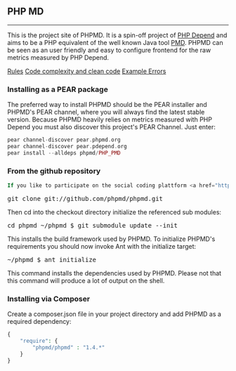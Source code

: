 
## PHP MD

-----

This is the project site of PHPMD. It is a spin-off project of <a href="http://pdepend.org/">PHP Depend</a> and aims to be a PHP equivalent of the well known Java tool <a href="http://pmd.sourceforge.net/">PMD</a>. PHPMD can be seen as an user friendly and easy to configure frontend for the raw metrics measured by PHP Depend.

<a href="http://phpmd.org/rules/index.html">Rules</a>
<a href="http://www.brandonsavage.net/code-complexity-and-clean-code/">Code complexity and clean code</a>
<a href="https://www.codacy.com/public/sonata-project/SonataAdminBundle.git/master/file/%2FController%2FCRUDController.php/issues">Example Errors</a>

### Installing as a PEAR package

The preferred way to install PHPMD should be the PEAR installer and PHPMD's PEAR channel, where you will always find the latest stable version. Because PHPMD heavily relies on metrics measured with PHP Depend you must also discover this project's PEAR Channel. Just enter:

```php
pear channel-discover pear.phpmd.org
pear channel-discover pear.pdepend.org
pear install --alldeps phpmd/PHP_PMD
```

### From the github repository

```php
If you like to participate on the social coding plattform <a href="http://pear.php.net/manual/en/installation.php">GitHub</a>, you can use PHPMD's mirror to fork and contribute to PHPMD.
```

<kbd>git clone git://github.com/phpmd/phpmd.git</kbd>

Then cd into the checkout directory initialize the referenced sub modules:

<kbd>cd phpmd ~/phpmd $ git submodule update --init</kbd>

This installs the build framework used by PHPMD. To initialize PHPMD's requirements you should now invoke Ant with the initialize target:

<kbd>~/phpmd $ ant initialize</kbd>

This command installs the dependencies used by PHPMD. Please not that this command will produce a lot of output on the shell.

### Installing via Composer

Create a composer.json file in your project directory and add PHPMD as a required dependency:

```php
{
	"require": {
		"phpmd/phpmd" : "1.4.*"
	}
}
```